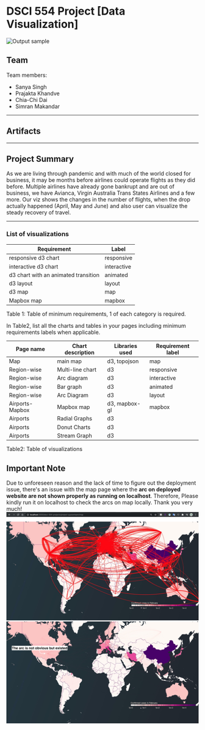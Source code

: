 # DSCI 554 Project [Data Visualization]

![Output sample](https://github.com/dear-s/Covid-Flight-Analysis/blob/main/project_recording.gif)

## Team

Team members:

- Sanya Singh
- Prajakta Khandve
- Chia-Chi Dai
- Simran Makandar
---

## Artifacts

---

## Project Summary

As we are living through pandemic and with much of the world closed for business, it may be months before airlines could operate flights as they did before. Multiple airlines have already gone bankrupt and are out of business, we have Avianca, Virgin Australia Trans States Airlines and a few more. Our viz shows the changes in the number of flights, when the drop actually happened (April, May and June) and also user can visualize the steady recovery of travel.

---

### List of visualizations

| Requirement                          | Label       |
| ------------------------------------ | ----------- |
| responsive d3 chart                  | responsive  |
| interactive d3 chart                 | interactive |
| d3 chart with an animated transition | animated    |
| d3 layout                            | layout      |
| d3 map                               | map         |
| Mapbox map                           | mapbox      |

Table 1: Table of minimum requirements, 1 of each category is required.

In Table2, list all the charts and tables in your pages including minimum requirements labels when applicable.

| Page name       | Chart description | Libraries used | Requirement label |
| --------------- | ----------------- | -------------- | ----------------- |
| Map             | main map          | d3, topojson   | map               |
| Region-wise     | Multi-line chart  | d3             | responsive        |
| Region-wise     | Arc diagram       | d3             | interactive       |
| Region-wise     | Bar graph         | d3             | animated          |
| Region-wise     | Arc Diagram       | d3             | layout            |
| Airports-Mapbox | Mapbox map        | d3, mapbox-gl  | mapbox            |
| Airports        | Radial Graphs     | d3             |                   |
| Airports        | Donut Charts      | d3             |                   |
| Airports        | Stream Graph      | d3             |                   |

Table2: Table of visualizations

## Important Note

Due to unforeseen reason and the lack of time to figure out the deployment issue, there's an issue with the map page where the **arc on deployed website are not shown properly as running on localhost**. Therefore, Please kindly run it on localhost to check the arcs on map locally. Thank you very much!
![Localhost Map Page](localhost.jpg)
![Deployed Map Page](deployment.jpg)
